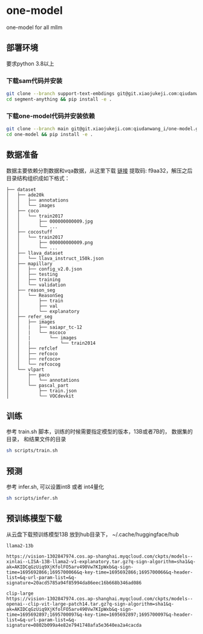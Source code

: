 # one-model
one-model for all mllm

## 部署环境
要求python 3.8以上
### 下载sam代码并安装
```bash
git clone --branch support-text-embdings git@git.xiaojukeji.com:qiudanwang_i/segment-anything.git
cd segment-anything && pip install -e . 
```

### 下载one-model代码并安装依赖
```bash
git clone --branch main git@git.xiaojukeji.com:qiudanwang_i/one-model.git
cd one-model && pip install -e .
```


## 数据准备
数据主要依赖分割数据和vqa数据，从这里下载 [链接](https://cosbrowser.cloud.tencent.com/share/?id=MdWbh0iaNaW0Nfkfb5n7E61e&token=mgppOXavj1Cf6QYGvXwBYhhW0vucArl1CCF%2BChS%2F31TbYjOFOd5Chrw%2BqWrjbnfS)  提取码: f9aa32，解压之后目录结构组织成如下格式：

```
├── dataset
│   ├── ade20k
│   │   ├── annotations
│   │   └── images
│   ├── coco
│   │   └── train2017
│   │       ├── 000000000009.jpg
│   │       └── ...
│   ├── cocostuff
│   │   └── train2017
│   │       ├── 000000000009.png
│   │       └── ...
│   ├── llava_dataset
│   │   └── llava_instruct_150k.json
│   ├── mapillary
│   │   ├── config_v2.0.json
│   │   ├── testing
│   │   ├── training
│   │   └── validation
│   ├── reason_seg
│   │   └── ReasonSeg
│   │       ├── train
│   │       ├── val
│   │       └── explanatory
│   ├── refer_seg
│   │   ├── images
│   │   |   ├── saiapr_tc-12 
│   │   |   └── mscoco
│   │   |       └── images
│   │   |           └── train2014
│   │   ├── refclef
│   │   ├── refcoco
│   │   ├── refcoco+
│   │   └── refcocog
│   └── vlpart
│       ├── paco
│       │   └── annotations
│       └── pascal_part
│           ├── train.json
│           └── VOCdevkit
```

## 训练
参考 train.sh 脚本，训练的时候需要指定模型的版本，13B或者7B的， 数据集的目录， 和结果文件的目录
```bash
sh scripts/train.sh
```

## 预测
参考 infer.sh, 可以设置int8 或者 int4量化
```bash
sh scripts/infer.sh 
```

## 预训练模型下载
从云盘下载预训练模型13B 放到hub目录下， ~/.cache/huggingface/hub
```
llama2-13b

https://vision-1302847974.cos.ap-shanghai.myqcloud.com/ckpts/models--xinlai--LISA-13B-llama2-v1-explanatory.tar.gz?q-sign-algorithm=sha1&q-ak=AKIDCqGzUiq9XjKfolFO5arv490Vw7KIpWxb&q-sign-time=1695692866;1695700066&q-key-time=1695692866;1695700066&q-header-list=&q-url-param-list=&q-signature=20acd5785a94f85994da86eec16b668b346ad086

clip-large
https://vision-1302847974.cos.ap-shanghai.myqcloud.com/ckpts/models--openai--clip-vit-large-patch14.tar.gz?q-sign-algorithm=sha1&q-ak=AKIDCqGzUiq9XjKfolFO5arv490Vw7KIpWxb&q-sign-time=1695692897;1695700097&q-key-time=1695692897;1695700097&q-header-list=&q-url-param-list=&q-signature=0802b099a4e82e7941748afa5e3640ea2a4cacda

```
